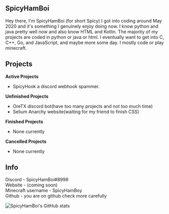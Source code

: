 ## SpicyHamBoi
Hey there, I'm SpicyHamBoi (for short Spicy) I got into coding around May 2020 and it's something I genuinely enjoy doing now. I know python and java pretty well now and also know HTML and Kotlin. The majority of my projects are coded in python or java or html. I eventually want to get into C, C++, Go, and JavaScript, and maybe more some day. I mostly code or play minecraft.

## Projects 
**Active Projects** <br>
- SpicyHook a discord webhook spammer.


**Unfinished Projects** <br>
- OreTX discord bot(have too many projects and not too much time)
- Selium Anarchy website(waiting for my friend to finish CSS)

**Finished Projects** <br>
- None currently

**Cancelled Projects** <br>
- None currently


## Info 
Discord - SpicyHamBoi#8998 <br />
Website - (coming soon)<br />
Minecraft username - SpicyHamBoy <br />
Github - you are on github check more carefully

![SpicyHamBoi's GitHub stats](https://github-readme-stats.vercel.app/api?username=SpicyHamBoia&show_icons=true&theme=onedark)

                                                                           



